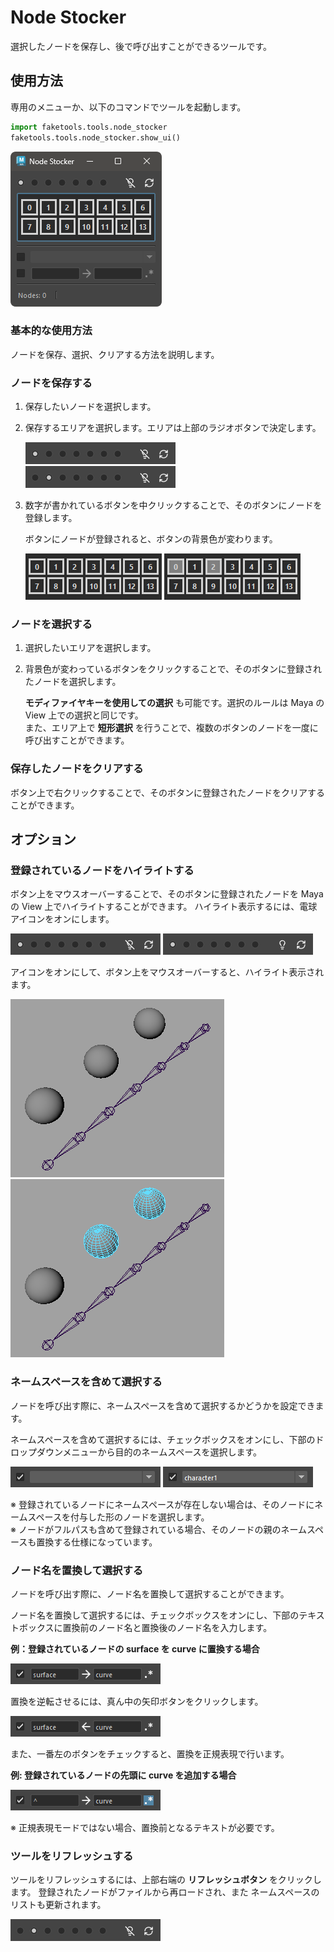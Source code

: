 # Node Stocker

選択したノードを保存し、後で呼び出すことができるツールです。


## 使用方法

専用のメニューか、以下のコマンドでツールを起動します。

```python
import faketools.tools.node_stocker
faketools.tools.node_stocker.show_ui()
```

![image001](images/node_stocker/image001.png)

### 基本的な使用方法

ノードを保存、選択、クリアする方法を説明します。

### ノードを保存する

1. 保存したいノードを選択します。
2. 保存するエリアを選択します。エリアは上部のラジオボタンで決定します。 
  
    ![image002](images/node_stocker/image002.png)
    ![image003](images/node_stocker/image003.png)

3. 数字が書かれているボタンを中クリックすることで、そのボタンにノードを登録します。
    
    ボタンにノードが登録されると、ボタンの背景色が変わります。

    ![image004](images/node_stocker/image004.png)
    ![image005](images/node_stocker/image005.png)

### ノードを選択する

1. 選択したいエリアを選択します。
2. 背景色が変わっているボタンをクリックすることで、そのボタンに登録されたノードを選択します。

    **モディファイヤキーを使用しての選択** も可能です。選択のルールは Maya の View 上での選択と同じです。  
    また、エリア上で **短形選択** を行うことで、複数のボタンのノードを一度に呼び出すことができます。

### 保存したノードをクリアする

ボタン上で右クリックすることで、そのボタンに登録されたノードをクリアすることができます。

## オプション

### 登録されているノードをハイライトする

ボタン上をマウスオーバーすることで、そのボタンに登録されたノードを Maya の View 上でハイライトすることができます。
ハイライト表示するには、電球アイコンをオンにします。

![image006](images/node_stocker/image006.png)
![image007](images/node_stocker/image007.png)

アイコンをオンにして、ボタン上をマウスオーバーすると、ハイライト表示されます。

![image008](images/node_stocker/image008.png)
![image009](images/node_stocker/image009.png)

### ネームスペースを含めて選択する

ノードを呼び出す際に、ネームスペースを含めて選択するかどうかを設定できます。

ネームスペースを含めて選択するには、チェックボックスをオンにし、下部のドロップダウンメニューから目的のネームスペースを選択します。

![image010](images/node_stocker/image010.png)
![image011](images/node_stocker/image011.png)

※ 登録されているノードにネームスペースが存在しない場合は、そのノードにネームスペースを付与した形のノードを選択します。  
※ ノードがフルパスも含めて登録されている場合、そのノードの親のネームスペースも置換する仕様になっています。

### ノード名を置換して選択する

ノードを呼び出す際に、ノード名を置換して選択することができます。

ノード名を置換して選択するには、チェックボックスをオンにし、下部のテキストボックスに置換前のノード名と置換後のノード名を入力します。

**例：登録されているノードの surface を curve に置換する場合**

![image012](images/node_stocker/image012.png)

置換を逆転させるには、真ん中の矢印ボタンをクリックします。

![image013](images/node_stocker/image014.png)

また、一番左のボタンをチェックすると、置換を正規表現で行います。

**例: 登録されているノードの先頭に curve を追加する場合**

![image013](images/node_stocker/image013.png)

※ 正規表現モードではない場合、置換前となるテキストが必要です。

### ツールをリフレッシュする

ツールをリフレッシュするには、上部右端の **リフレッシュボタン** をクリックします。
登録されたノードがファイルから再ロードされ、また ネームスペースのリストも更新されます。

![image003](images/node_stocker/image003.png)
